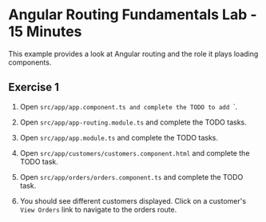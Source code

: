 # Angular Routing Fundamentals Lab - 15 Minutes

This example provides a look at Angular routing and the role it plays loading components.

## Exercise 1

1. Open `src/app/app.component.ts and complete the TODO to add `<router-outlet>`.

2. Open `src/app/app-routing.module.ts` and complete the TODO tasks.

3. Open `src/app/app.module.ts` and complete the TODO tasks.

4. Open `src/app/customers/customers.component.html` and complete the TODO task.

5. Open `src/app/orders/orders.component.ts` and complete the TODO task.

6. You should see different customers displayed. Click on a customer's
   `View Orders` link to navigate to the orders route.    
